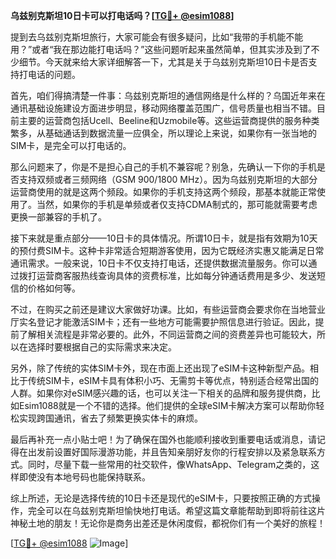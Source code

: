 **乌兹别克斯坦10日卡可以打电话吗？[[TG💪+ @esim1088](https://t.me/s/esim1088)]**

提到去乌兹别克斯坦旅行，大家可能会有很多疑问，比如“我带的手机能不能用？”或者“我在那边能打电话吗？”这些问题听起来虽然简单，但其实涉及到了不少细节。今天就来给大家详细解答一下，尤其是关于乌兹别克斯坦10日卡是否支持打电话的问题。

首先，咱们得搞清楚一件事：乌兹别克斯坦的通信网络是什么样的？乌国近年来在通讯基础设施建设方面进步明显，移动网络覆盖范围广，信号质量也相当不错。目前主要的运营商包括Ucell、Beeline和Uzmobile等。这些运营商提供的服务种类繁多，从基础通话到数据流量一应俱全，所以理论上来说，如果你有一张当地的SIM卡，是完全可以打电话的。

那么问题来了，你是不是担心自己的手机不兼容呢？别急，先确认一下你的手机是否支持双频或者三频网络（GSM 900/1800 MHz）。因为乌兹别克斯坦的大部分运营商使用的就是这两个频段。如果你的手机支持这两个频段，那基本就能正常使用了。当然，如果你的手机是单频或者仅支持CDMA制式的，那可能就需要考虑更换一部兼容的手机了。

接下来就是重点部分——10日卡的具体情况。所谓10日卡，就是指有效期为10天的预付费SIM卡。这种卡非常适合短期游客使用，因为它既经济实惠又能满足日常通讯需求。一般来说，10日卡不仅支持打电话，还提供数据流量服务。你可以通过拨打运营商客服热线查询具体的资费标准，比如每分钟通话费用是多少、发送短信的价格如何等。

不过，在购买之前还是建议大家做好功课。比如，有些运营商会要求你在当地营业厅实名登记才能激活SIM卡；还有一些地方可能需要护照信息进行验证。因此，提前了解相关流程是非常必要的。此外，不同运营商之间的资费差异也可能较大，所以在选择时要根据自己的实际需求来决定。

另外，除了传统的实体SIM卡外，现在市面上还出现了eSIM卡这种新型产品。相比于传统SIM卡，eSIM卡具有体积小巧、无需剪卡等优点，特别适合经常出国的人群。如果你对eSIM感兴趣的话，也可以关注一下相关的品牌和服务提供商，比如Esim1088就是一个不错的选择。他们提供的全球eSIM卡解决方案可以帮助你轻松实现跨国通讯，省去了频繁更换实体卡的麻烦。

最后再补充一点小贴士吧！为了确保在国外也能顺利接收到重要电话或消息，请记得在出发前设置好国际漫游功能，并且告知亲朋好友你的行程安排以及紧急联系方式。同时，尽量下载一些常用的社交软件，像WhatsApp、Telegram之类的，这样即使没有本地号码也能保持联系。

综上所述，无论是选择传统的10日卡还是现代的eSIM卡，只要按照正确的方式操作，完全可以在乌兹别克斯坦愉快地打电话。希望这篇文章能帮助到即将前往这片神秘土地的朋友！无论你是商务出差还是休闲度假，都祝你们有一个美好的旅程！

[[TG💪+ @esim1088](https://t.me/s/esim1088) ![Image](https://i.postimg.cc/4NQfJmqS/Snipaste-2025-05-13-00-14-12.png)]